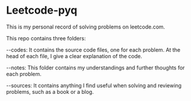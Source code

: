 # Leetcode-pyq

This is my personal record of solving problems on leetcode.com.

This repo contains three folders:

--codes: It contains the source code files, one for each problem. At the head of each file, I give a clear explanation of the code.
 
--notes: This folder contains my understandings and further thoughts for each problem. 

--sources: It contains anything I find useful when solving and reviewing problems, such as a book or a blog.
